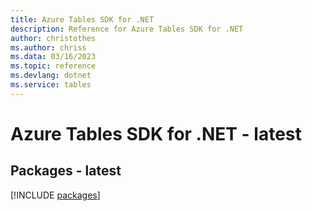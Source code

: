 ```yaml
---
title: Azure Tables SDK for .NET
description: Reference for Azure Tables SDK for .NET
author: christothes
ms.author: chriss
ms.data: 03/16/2023
ms.topic: reference
ms.devlang: dotnet
ms.service: tables
---
```

# Azure Tables SDK for .NET - latest
## Packages - latest
[!INCLUDE [packages](tables-index.md)]